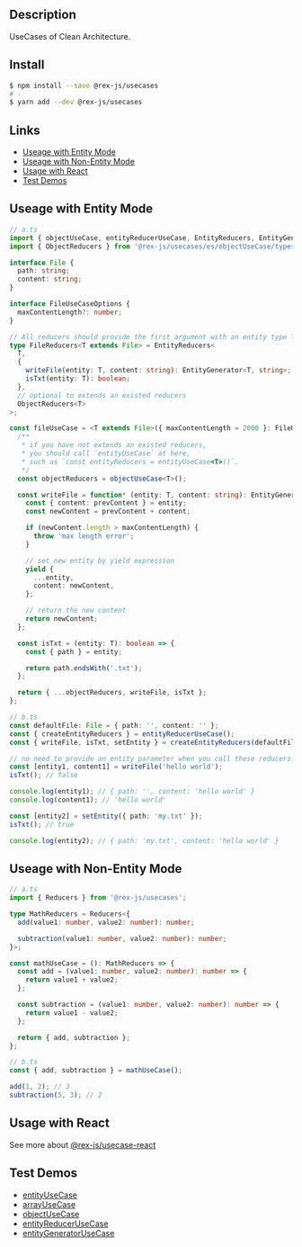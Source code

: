 ## Description
UseCases of Clean Architecture.

## Install
```bash
$ npm install --save @rex-js/usecases
# -
$ yarn add --dev @rex-js/usecases
```

## Links
- [Useage with Entity Mode](#useage-with-entity-mode)
- [Useage with Non-Entity Mode](#useage-with-non-entity-mode)
- [Usage with React](#usage-with-react)
- [Test Demos](#test-demos)

## Useage with Entity Mode
```ts
// a.ts
import { objectUseCase, entityReducerUseCase, EntityReducers, EntityGenerator } from '@rex-js/usecases';
import { ObjectReducers } from '@rex-js/usecases/es/objectUseCase/types';

interface File {
  path: string;
  content: string;
}

interface FileUseCaseOptions {
  maxContentLength?: number;
}

// All reducers should provide the first argument with an entity type T, such as `file: T`.
type FileReducers<T extends File> = EntityReducers<
  T,
  {
    writeFile(entity: T, content: string): EntityGenerator<T, string>;
    isTxt(entity: T): boolean;
  },
  // optional to extends an existed reducers
  ObjectReducers<T>
>;

const fileUseCase = <T extends File>({ maxContentLength = 2000 }: FileUseCaseOptions = {}): FileReducers<T> => {
  /**
   * if you have not extends an existed reducers,
   * you should call `entityUseCase` at here,
   * such as `const entityReducers = entityUseCase<T>()`.
   */
  const objectReducers = objectUseCase<T>();

  const writeFile = function* (entity: T, content: string): EntityGenerator<T, string> {
    const { content: prevContent } = entity;
    const newContent = prevContent + content;

    if (newContent.length > maxContentLength) {
      throw 'max length error';
    }

    // set new entity by yield expression
    yield {
      ...entity,
      content: newContent,
    };

    // return the new content
    return newContent;
  };

  const isTxt = (entity: T): boolean => {
    const { path } = entity;

    return path.endsWith('.txt');
  };

  return { ...objectReducers, writeFile, isTxt };
};

// b.ts
const defaultFile: File = { path: '', content: '' };
const { createEntityReducers } = entityReducerUseCase();
const { writeFile, isTxt, setEntity } = createEntityReducers(defaultFile, fileUseCase, { maxContentLength: 50 });

// no need to provide an entity parameter when you call these reducers!
const [entity1, content1] = writeFile('hello world');
isTxt(); // false

console.log(entity1); // { path: '', content: 'hello world' }
console.log(content1); // 'hello world'

const [entity2] = setEntity({ path: 'my.txt' });
isTxt(); // true

console.log(entity2); // { path: 'my.txt', content: 'hello world' }
```

## Useage with Non-Entity Mode
```ts
// a.ts
import { Reducers } from '@rex-js/usecases';

type MathReducers = Reducers<{
  add(value1: number, value2: number): number;

  subtraction(value1: number, value2: number): number;
}>;

const mathUseCase = (): MathReducers => {
  const add = (value1: number, value2: number): number => {
    return value1 + value2;
  };

  const subtraction = (value1: number, value2: number): number => {
    return value1 - value2;
  };

  return { add, subtraction };
};

// b.ts
const { add, subtraction } = mathUseCase();

add(1, 2); // 3
subtraction(5, 3); // 2
```

## Usage with React
See more about [@rex-js/usecase-react](https://www.npmjs.com/package/@rex-js/usecase-react)

## Test Demos
- [entityUseCase](https://github.com/china-liji/mic-usecases/blob/main/src/entityUseCase/index.test.ts)
- [arrayUseCase](https://github.com/china-liji/mic-usecases/blob/main/src/arrayUseCase/index.test.ts)
- [objectUseCase](https://github.com/china-liji/mic-usecases/blob/main/src/objectUseCase/index.test.ts)
- [entityReducerUseCase](https://github.com/china-liji/mic-usecases/blob/main/src/entityReducerUseCase/index.test.ts)
- [entityGeneratorUseCase](https://github.com/china-liji/mic-usecases/blob/main/src/entityGeneratorUseCase/index.test.ts)